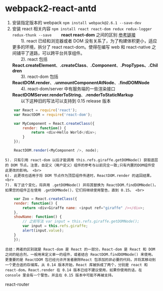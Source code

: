 # webpack2-react-antd
1. 安装指定版本的 webpack `npm install webpack@2.6.1 --save-dev`
2. 安装 react 相关内容 `npm install react react-dom redux redux-logger redux-thunk --save`
&emsp;&emsp;**react react-dom** 之间的区别 [参考链接](https://facebook.github.io/react/blog/2015/10/07/react-v0.14.html) <br>
&emsp;&emsp;1). react 已经和浏览器或者 DOM 没有关系了，为了构建体积更小，适应更多的环境，拆分了 react react-dom。使得在编写 web 和 react-native 之间铺平了道路，可以跨平台共享组件。 <br>
&emsp;&emsp;2). react 包括 **React.createElement**、**.createClass**、**.Component**、**.PropTypes、.Children** <br>
&emsp;&emsp;3). react-dom 包括 **ReactDOM.render**、**.unmountComponentAtNode**、**.findDOMNode** <br>
&emsp;&emsp;4). react-dom/server 中有服务端的一些渲染接口 **ReactDOMServer.renderToString**、**.renderToStaticMarkup** <br>
&emsp;&emsp;以下这种旧的写法可以支持到 0.15 release 版本 <br>
```javascript
    var React = require('react');
    var ReactDOM = require('react-dom');

    var MyComponent = React.createClass({
        render: function() {
            return <div>Hello World</div>;
        }
    });

    ReactDOM.render(<MyComponent />, node);
```
    5). 只有引用 react-dom 以后才能调用 this.refs.giraffe.getDOMNode() 获取底层的 DOM 节点。注意，自定义（用户定义）组件的参考与以前完全一致;只有内置的DOM组件受此更改的影响。 <br>
    6). 此更改也适用于将 DOM 节点作为顶层组件传递时，ReactDOM.render 的返回结果。 <br>
    7). 有了这个变化，将弃用 .getDOMNode() 并将其替换为 ReactDOM.findDOMNode()。如果您的组件正在使用 .getDOMNode()，它们将继续使用警告，直到 0.15。 <br>
```javascript
    var Zoo = React.createClass({
    render: function() {
        return <div>Giraffe name: <input ref="giraffe" /></div>;
    },
    showName: function() {
        // 之前写法 var input = this.refs.giraffe.getDOMNode();
        var input = this.refs.giraffe;
        alert(input.value);
    }
    });
```

    总结：两者的区别就是 React-dom 是 React 的一部分。React-dom 是 React 和 DOM 之间的粘合剂，一般用来定义单一的组件，或者结合 ReactDOM.findDOMNode() 来使用。更重要的是 ReactDOM 包已经允许开发者删除React 包添加的非必要的代码，并将其移动到一个更合适的存储库。从 0.14 版本开始，React 库被拆成了两个，分别是 react 和 react-dom。React.render 在 0.14 版本已经不建议使用，如果你使用的话，在 console 里会有一个警告。并且在 0.15 版本中可能不再被支持。




react-router